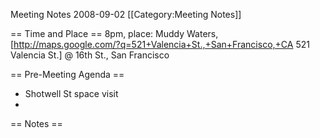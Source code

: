 Meeting Notes 2008-09-02 
 [[Category:Meeting Notes]]

== Time and Place ==
8pm, place:  Muddy Waters, [http://maps.google.com/?q=521+Valencia+St.,+San+Francisco,+CA 521 Valencia St.] @ 16th St., San Francisco


== Pre-Meeting Agenda ==
* Shotwell St space visit
*

== Notes ==